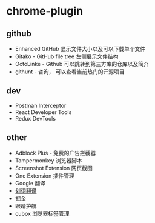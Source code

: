 # chrome-plugin

## github

- Enhanced GitHub 显示文件大小以及可以下载单个文件
- Gitako - GitHub file tree 左侧展示文件结构
- OctoLinke - Github 可以跳转到第三方库的仓库以及简介
- githunt - 咨询， 可以查看当前热门的开源项目

## dev

- Postman Interceptor
- React Developer Tools
- Redux DevTools

## other

- Adblock Plus - 免费的广告拦截器
- Tampermonkey 浏览器脚本
- Screenshot Extension 网页截图
- One Extension 插件管理
- Google 翻译
- [划词翻译](https://hcfy.app/docs/install)
- 掘金
- 眼睛护航
- cubox 浏览器标签管理
